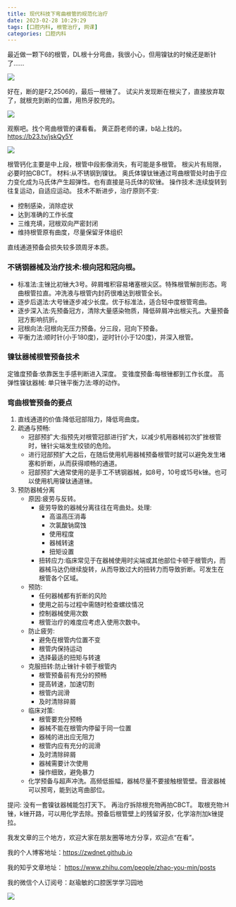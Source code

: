 ```yaml
---
title: 现代科技下弯曲根管的规范化治疗
date: 2023-02-28 10:29:29
tags: [口腔内科, 根管治疗, 网课]
categories: 口腔内科
---
```

最近做一颗下6的根管，DL根十分弯曲，我很小心，但用镍钛的时候还是断针了……

![](https://zymblog-1258069789.cos.ap-chengdu.myqcloud.com/blog0363-curve/01.jpg)

好在，断的是F2,2506的，最后一根锉了。
试尖片发现断在根尖了，直接放弃取了，就根充到断的位置，用热牙胶充的。

![](https://zymblog-1258069789.cos.ap-chengdu.myqcloud.com/blog0363-curve/02.jpg)

观察吧。找个弯曲根管的课看看。
黄正蔚老师的课，b站上找的。https://b23.tv/jskQy5Y

![](https://zymblog-1258069789.cos.ap-chengdu.myqcloud.com/blog0363-curve/03.jpg)

根管钙化主要是中上段，根管中段影像消失，有可能是多根管。
根尖片有局限，必要时拍CBCT。
材料:从不锈钢到镍钛。
奥氏体镍钛锉通过弯曲根管处时由于应力变化成为马氏体产生超弹性。也有直接是马氏体的软锉。
操作技术:连续旋转到往复运动，自适应运动。
技术不断进步，治疗原则不变:
- 控制感染，消除症状
- 达到准确的工作长度
- 三维充填，冠根双向严密封闭
- 维持根管原有曲度，尽量保留牙体组织

直线通道预备会损失较多颈周牙本质。
### 不锈钢器械及治疗技术:根向冠和冠向根。
- 标准法:主锉比初锉大3号。碎屑堆积容易堵塞根尖区。特殊根管解剖形态。弯曲根管拉直。冲洗液与根管内封药很难达到根管全长。
- 逐步后退法:大号锉逐步减少长度。优于标准法，适合轻中度根管弯曲。
- 逐步深入法:先预备冠方，清除大量感染物质，降低碎屑冲出根尖孔。大量预备冠方影响抗折。
- 冠根向法:冠根向无压力预备。分三段，冠向下预备。
- 平衡力法:顺时针(小于180度)，逆时针(小于120度)，并深入根管。

### 镍钛器械根管预备技术
定锥度预备:依靠医生手感判断进入深度。
变锥度预备:每根锉都到工作长度。
高弹性镍钛器械:
单只锉平衡力法:啄的动作。

### 弯曲根管预备的要点
1. 直线通道的价值:降低冠部阻力，降低弯曲度。
2. 疏通与预畅:
    - 冠部预扩大:指预先对根管冠部进行扩大，以减少机用器械初次扩挫根管时，锉针尖端发生绞锁的危险。
    - 进行冠部预扩大之后，在随后使用机用器械预备根管时就可以避免发生堵塞和折断，从而获得顺畅的通道。
    - 冠部预扩大通常使用的是手工不锈钢器械，如8号，10号或15号k锉。也可以使用机用镍钛通道锉。
3. 预防器械分离
    - 原因:疲劳与反转。
        - 疲劳导致的器械分离往往在弯曲处。处理:
            * 高温高压消毒
            * 次氯酸钠腐蚀
            * 使用程度
            * 器械转速
            * 扭矩设置
        - 扭转应力:临床常见于在器械使用时尖端或其他部位卡顿于根管内，而器械马达仍继续旋转，从而导致过大的扭转力而导致折断。可发生在根管各个区域。
    - 预防:
        - 任何器械都有折断的风险
        - 使用之前与过程中需随时检查螺纹情况
        - 控制器械使用次数
        - 根管治疗的难度应考虑入使用次数中。
    - 防止疲劳:
        - 避免在根管内位置不变
        - 根管内保持运动
        - 选择最适的扭矩与转速
    - 克服扭转:防止锉针卡顿于根管内
        - 根管预备前有充分的预畅
        - 提高转速，加速切割
        - 根管内润滑
        - 及时清除碎屑
    - 临床对策:
        - 根管要充分预畅
        - 器械不能在根管内停留于同一位置
        - 器械的进出应无阻力
        - 根管内应有充分的润滑
        - 及时清除碎屑
        - 器械需要计次使用
        - 操作细致，避免暴力
    - 化学预备与超声冲洗。高频低振幅，器械尽量不要接触根管壁。音波器械可以预弯，能到达弯曲部位。
  
提问:
没有一套镍钛器械能包打天下。
再治疗拆除根充物再拍CBCT。
取根充物:H锉，k锉开路，可以用化学去除。预备后根管壁上的残留牙胶，化学溶剂加k锉提拉。



我发文章的三个地方，欢迎大家在朋友圈等地方分享，欢迎点“在看”。

我的个人博客地址：https://zwdnet.github.io

我的知乎文章地址： https://www.zhihu.com/people/zhao-you-min/posts

我的微信个人订阅号：赵瑜敏的口腔医学学习园地

![](https://zymblog-1258069789.cos.ap-chengdu.myqcloud.com/other/wx.jpg)
